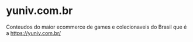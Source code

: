 # yuniv.com.br
Conteudos do maior ecommerce de games e colecionaveis do Brasil que é a https://yuniv.com.br/
